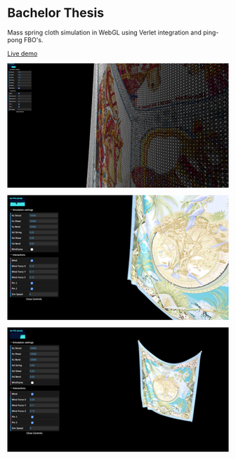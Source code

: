 # Bachelor Thesis
Mass spring cloth simulation in WebGL using Verlet integration and ping-pong FBO's.

[Live demo](https://timvanscherpenzeel.github.io/Thesis/)

![1.jpg](/screenshots/1.jpg?raw=true)

![2.jpg](/screenshots/2.jpg?raw=true)

![3.jpg](/screenshots/3.jpg?raw=true)
